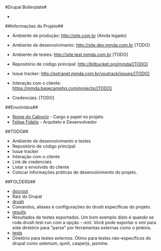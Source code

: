 #Drupal Boilerplate#

-

##Informações do Projeto##

- Ambiente de produção: http://site.com.br (Ainda legado)
- Ambiente de desenvolvimento: http://site.dev.mmda.com.br [TODO]
- Ambiente de testes: http://site.test.mmda.com.br [TODO]

- Repositório de código principal: http://bitbucket.org/mmda/[TODO]
- Issue tracker: http://extranet.mmda.com.br/youtrack/issues/[TODO]
- Interação com o cliente: https://mmda.basecamphq.com/projects/[TODO]
- Credenciais: [TODO]

##Envolvidos##
- [Nome do Caboclo](mailto:email@mmda.com.br) - Cargo e papel no projeto
- [Felipe Fidelix](mailto:felipe@mmda.com.br) - Arquiteto e Desenvolvedor

##TODO##
- Ambiente de desenvolvimento e testes
- Repositório de código principal
- Issue tracker
- Interação com o cliente
- Link de credenciais
- Listar o envolvido do cliente
- Colocar informações práticas de desenvolvimento do projeto.

##FOLDERS##
* [docroot](blob/master/docroot)
 * Raiz do Drupal
* [drush](blob/master/drush)
 * Comandos, aliases e configurações do drush específicas do projeto.
* [results](blob/master/results)
 * Resultados de testes exportados. Um bom exemplo disto é quando se roda
   drush test-run com a opção --xml. Você pode exportar o xml para este
   diretório para "parse" por ferramentas externas como o jenkins.
* [tests](blob/master/tests)
 * Diretório para testes externos. Ótimo para testes não-específicos do drupal
   como selenium, qunit, casperjs, jasmine.
